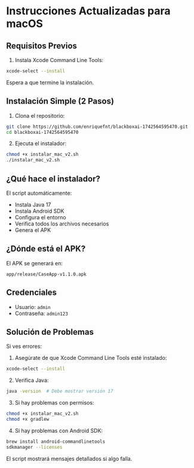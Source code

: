 # Instrucciones Actualizadas para macOS

## Requisitos Previos

1. Instala Xcode Command Line Tools:
```bash
xcode-select --install
```
Espera a que termine la instalación.

## Instalación Simple (2 Pasos)

1. Clona el repositorio:
```bash
git clone https://github.com/enriquefnt/blackboxai-1742564595470.git
cd blackboxai-1742564595470
```

2. Ejecuta el instalador:
```bash
chmod +x instalar_mac_v2.sh
./instalar_mac_v2.sh
```

## ¿Qué hace el instalador?

El script automáticamente:
- Instala Java 17
- Instala Android SDK
- Configura el entorno
- Verifica todos los archivos necesarios
- Genera el APK

## ¿Dónde está el APK?

El APK se generará en:
```
app/release/CaseApp-v1.1.0.apk
```

## Credenciales
- Usuario: `admin`
- Contraseña: `admin123`

## Solución de Problemas

Si ves errores:

1. Asegúrate de que Xcode Command Line Tools esté instalado:
```bash
xcode-select --install
```

2. Verifica Java:
```bash
java -version  # Debe mostrar versión 17
```

3. Si hay problemas con permisos:
```bash
chmod +x instalar_mac_v2.sh
chmod +x gradlew
```

4. Si hay problemas con Android SDK:
```bash
brew install android-commandlinetools
sdkmanager --licenses
```

El script mostrará mensajes detallados si algo falla.